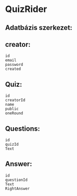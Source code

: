 # QuizRider

## Adatbázis szerkezet:

## creator:
    id
    email
    password
    created
## Quiz:
    id
    creatorId
    name
    public
    oneRound
## Questions:
    id
    quizId
    Text
## Answer:
    id
    questionId
    Text
    RightAnswer
    
